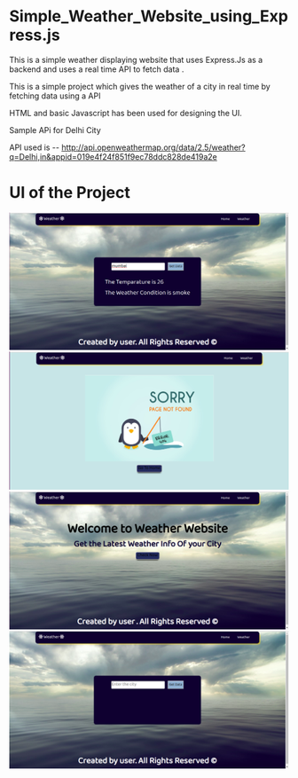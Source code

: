 # Simple_Weather_Website_using_Express.js
This is a simple weather displaying website that uses Express.Js as a backend and uses a real time API to fetch data .

This is a simple project which gives the weather of a city in real time by fetching data using a API

HTML and basic Javascript has been used for designing the UI.

Sample APi for Delhi City

API used is --  http://api.openweathermap.org/data/2.5/weather?q=Delhi,in&appid=019e4f24f851f9ec78ddc828de419a2e


# UI of the Project

![](Images/Data.png)
![](Images/Error.png)
![](Images/Home.png)
![](Images/Weather.png)

